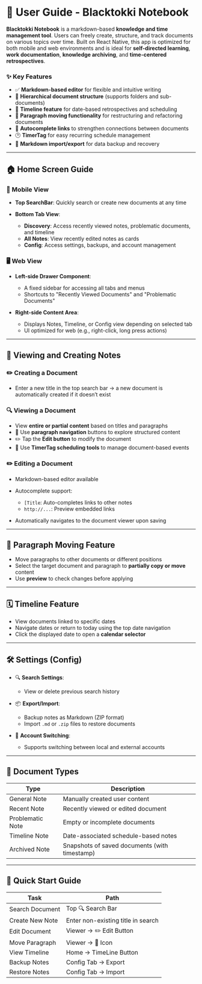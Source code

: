 # 📘 User Guide - Blacktokki Notebook

**Blacktokki Notebook** is a markdown-based **knowledge and time management tool**. Users can freely create, structure, and track documents on various topics over time. Built on React Native, this app is optimized for both mobile and web environments and is ideal for **self-directed learning**, **work documentation**, **knowledge archiving**, and **time-centered retrospectives**.

### ✨ Key Features

* ✅ **Markdown-based editor** for flexible and intuitive writing
* 📁 **Hierarchical document structure** (supports folders and sub-documents)
* 📆 **Timeline feature** for date-based retrospectives and scheduling
* 🔁 **Paragraph moving functionality** for restructuring and refactoring documents
* 🧠 **Autocomplete links** to strengthen connections between documents
* 🕑 **TimerTag** for easy recurring schedule management
* 🧳 **Markdown import/export** for data backup and recovery

---

## 🏠 Home Screen Guide

### 📱 Mobile View

* **Top SearchBar**: Quickly search or create new documents at any time

* **Bottom Tab View**:

  * **Discovery**: Access recently viewed notes, problematic documents, and timeline
  * **All Notes**: View recently edited notes as cards
  * **Config**: Access settings, backups, and account management

### 🖥 Web View

* **Left-side Drawer Component**:

  * A fixed sidebar for accessing all tabs and menus
  * Shortcuts to "Recently Viewed Documents" and "Problematic Documents"

* **Right-side Content Area**:

  * Displays Notes, Timeline, or Config view depending on selected tab
  * UI optimized for web (e.g., right-click, long press actions)

---

## 📝 Viewing and Creating Notes

### ✏️ Creating a Document

* Enter a new title in the top search bar → a new document is automatically created if it doesn’t exist

### 🔍 Viewing a Document

* View **entire or partial content** based on titles and paragraphs
* 🧭 Use **paragraph navigation** buttons to explore structured content
* ✏️ Tap the **Edit button** to modify the document
* 📂 Use **TimerTag scheduling tools** to manage document-based events

### ✏️ Editing a Document

* Markdown-based editor available
* Autocomplete support:

  * `[Title`: Auto-completes links to other notes
  * `http://...`: Preview embedded links
* Automatically navigates to the document viewer upon saving

---

## 📌 Paragraph Moving Feature

* Move paragraphs to other documents or different positions
* Select the target document and paragraph to **partially copy or move** content
* Use **preview** to check changes before applying

---

## 🗓️ Timeline Feature

* View documents linked to specific dates
* Navigate dates or return to today using the top date navigation
* Click the displayed date to open a **calendar selector**

---

## 🛠 Settings (Config)

* 🔍 **Search Settings**:

  * View or delete previous search history

* 📦 **Export/Import**:

  * Backup notes as Markdown (ZIP format)
  * Import `.md` or `.zip` files to restore documents

* 👤 **Account Switching**:

  * Supports switching between local and external accounts

---

## 🧠 Document Types

| Type             | Description                                   |
| ---------------- | --------------------------------------------- |
| General Note     | Manually created user content                 |
| Recent Note      | Recently viewed or edited document            |
| Problematic Note | Empty or incomplete documents                 |
| Timeline Note    | Date-associated schedule-based notes          |
| Archived Note    | Snapshots of saved documents (with timestamp) |

---

## 🧭 Quick Start Guide

| Task            | Path                               |
| --------------- | ---------------------------------- |
| Search Document | Top 🔍 Search Bar                  |
| Create New Note | Enter non-existing title in search |
| Edit Document   | Viewer → ✏️ Edit Button            |
| Move Paragraph  | Viewer → 🔄 Icon                   |
| View Timeline   | Home → TimeLine Button             |
| Backup Notes    | Config Tab → Export                |
| Restore Notes   | Config Tab → Import                |

